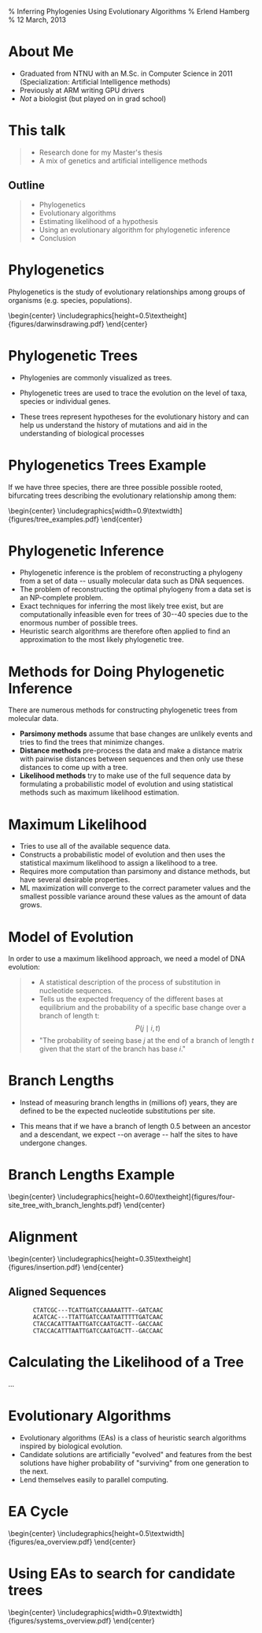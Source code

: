 % Inferring Phylogenies Using Evolutionary Algorithms
% Erlend Hamberg
% 12 March, 2013

# About Me

- Graduated from NTNU with an M.Sc. in Computer Science in 2011
  (Specialization: Artificial Intelligence methods)
- Previously at ARM writing GPU drivers
- *Not* a biologist (but played on in grad school)

# This talk

> - Research done for my Master's thesis
> - A mix of genetics and artificial intelligence methods

## Outline

> - Phylogenetics
> - Evolutionary algorithms
> - Estimating likelihood of a hypothesis
> - Using an evolutionary algorithm for phylogenetic inference
> - Conclusion

# Phylogenetics

Phylogenetics is the study of evolutionary relationships among groups of
organisms (e.g.  species, populations).

\begin{center}
\includegraphics[height=0.5\textheight]{figures/darwinsdrawing.pdf}
\end{center}

# Phylogenetic Trees

- Phylogenies are commonly visualized as trees.

- Phylogenetic trees are used to trace the evolution on the level of taxa,
  species or individual genes.
- These trees represent hypotheses for the evolutionary history and can help us
  understand the history of mutations and aid in the understanding of biological
  processes

<!--  In biology this is usually among different species or between groups of related species, but phylogenetic analysis is also used in other areas such as natural language studies in which case the entities looked at will be human languages -->

# Phylogenetics Trees Example

If we have three species, there are three possible possible rooted, bifurcating
trees describing the evolutionary relationship among them:

\begin{center}
\includegraphics[width=0.9\textwidth]{figures/tree_examples.pdf}
\end{center}

# Phylogenetic Inference

- Phylogenetic inference is the problem of reconstructing a phylogeny from a set
  of data -- usually molecular data such as DNA sequences.
- The problem of reconstructing the optimal phylogeny from a data set is an
  NP-complete problem. <!-- given some optimality criterion -->
- Exact techniques for inferring the most likely tree exist, but are
  computationally infeasible even for trees of 30--40 species due to the
  enormous number of possible trees.
- Heuristic search algorithms are therefore often applied to find an
  approximation to the most likely phylogenetic tree.

# Methods for Doing Phylogenetic Inference

There are numerous methods for constructing phylogenetic trees from molecular
data.

- **Parsimony methods** assume that base changes are unlikely events and tries
  to find the trees that minimize changes.
- **Distance methods** pre-process the data and make a distance matrix with
  pairwise distances between sequences and then only use these distances to come
  up with a tree.
- **Likelihood methods** try to make use of the full sequence data by
  formulating a probabilistic model of evolution and using statistical methods
  such as maximum likelihood estimation.

# Maximum Likelihood

- Tries to use all of the available sequence data.
- Constructs a probabilistic model of evolution and then uses the statistical
  maximum likelihood to assign a likelihood to a tree.
- Requires more computation than parsimony and distance methods, but have
  several desirable properties.
- ML maximization will converge to the correct parameter values and the smallest
  possible variance around these values as the amount of data grows.

# Model of Evolution

In order to use a maximum likelihood approach, we need a model of DNA evolution:

> - A statistical description of the process of substitution in nucleotide
> sequences.
> - Tells us the expected frequency of the different bases at equilibrium and the
> probability of a specific base change over a branch of length t: $$P\left(j\mid
> i,t\right)$$
> - "The probability of seeing base $j$ at the end of a branch of length $t$ given
> that the start of the branch has base $i$."

# Branch Lengths

- Instead of measuring branch lengths in (millions of) years, they are defined
  to be the expected nucleotide substitutions per site.

- This means that if we have a branch of length 0.5 between an ancestor and a
  descendant, we expect --on average -- half the sites to have undergone
  changes.

# Branch Lengths Example

\begin{center}
\includegraphics[height=0.60\textheight]{figures/four-site_tree_with_branch_lenghts.pdf}
\end{center}

<!-- This is an idealized example -->

# Alignment

\begin{center}
\includegraphics[height=0.35\textheight]{figures/insertion.pdf}
\end{center}

## Aligned Sequences

           CTATCGC---TCATTGATCCAAAAATTT--GATCAAC
           ACATCAC---TTATTGATCCAATAATTTTTGATCAAC
           CTACCACATTTAATTGATCCAATGACTT--GACCAAC
           CTACCACATTTAATTGATCCAATGACTT--GACCAAC

# Calculating the Likelihood of a Tree

...

# Evolutionary Algorithms

- Evolutionary algorithms (EAs) is a class of heuristic search algorithms
  inspired by biological evolution.
- Candidate solutions are artificially "evolved" and features from the best
  solutions have higher probability of "surviving" from one generation to the
  next.
- Lend themselves easily to parallel computing.

# EA Cycle

\begin{center}
\includegraphics[height=0.5\textwidth]{figures/ea_overview.pdf}
\end{center}

# Using EAs to search for candidate trees

\begin{center}
\includegraphics[width=0.9\textwidth]{figures/systems_overview.pdf}
\end{center}

